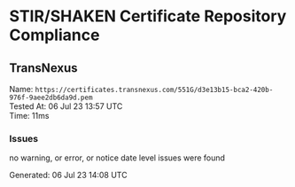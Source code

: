 # STIR/SHAKEN Certificate Repository Compliance

## TransNexus

Name: `https://certificates.transnexus.com/551G/d3e13b15-bca2-420b-976f-9aee2db6da9d.pem`\
Tested At: 06 Jul 23 13:57 UTC\
Time: 11ms

### Issues

no warning, or error, or notice date level issues were found

Generated: 06 Jul 23 14:08 UTC